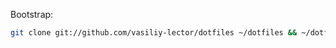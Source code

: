 Bootstrap:

```bash
git clone git://github.com/vasiliy-lector/dotfiles ~/dotfiles && ~/dotfiles/install.sh
```
